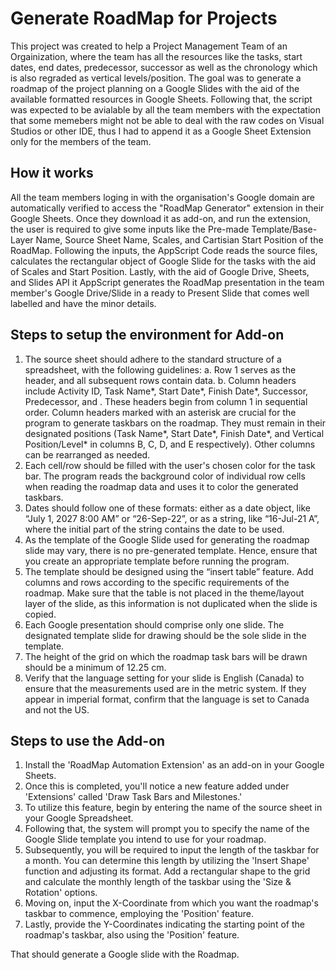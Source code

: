 # Generate RoadMap for Projects

This project was created to help a Project Management Team of an Orgainization, where the team has all the resources like the tasks, start dates, end dates, predecessor, successor as well as the chronology which is also regraded as vertical levels/position. The goal was to generate a roadmap of the project planning on a Google Slides with the aid of the available formatted resources in Google Sheets. Following that, the script was expected to be avialable by all the team members with the expectation that some memebers might not be able to deal with the raw codes on Visual Studios or other IDE, thus I had to append it as a Google Sheet Extension only for the members of the team.

## How it works

All the team members loging in with the organisation's Google domain are automatically verified to access the "RoadMap Generator" extension in their Google Sheets. Once they download it as add-on, and run the extension, the user is required to give some inputs like the Pre-made Template/Base-Layer Name, Source Sheet Name, Scales, and Cartisian Start Position of the RoadMap. Following the inputs, the AppScript Code reads the source files, calculates the rectangular object of Google Slide for the tasks with the aid of Scales and Start Position. Lastly, with the aid of Google Drive, Sheets, and Slides API it AppScript generates the RoadMap presentation in the team member's Google Drive/Slide in a ready to Present Slide that comes well labelled and have the minor details.

## Steps to setup the environment for Add-on

1. The source sheet should adhere to the standard structure of a spreadsheet, with the following guidelines:
  a. Row 1 serves as the header, and all subsequent rows contain data.
  b. Column headers include Activity ID, Task Name*, Start Date*, Finish Date*, Successor, Predecessor, and <Anything Else>. These headers begin from column 1 in sequential order. Column headers marked with an asterisk       are crucial for the program to generate taskbars on the roadmap. They must remain in their designated positions (Task Name*, Start Date*, Finish Date*, and Vertical Position/Level* in columns B, C, D, and E                respectively). Other columns can be rearranged as needed.
2. Each cell/row should be filled with the user's chosen color for the task bar. The program reads the background color of individual row cells when reading the roadmap data and uses it to color the generated taskbars.
3. Dates should follow one of these formats: either as a date object, like “July 1, 2027 8:00 AM” or “26-Sep-22”, or as a string, like “16-Jul-21 A”, where the initial part of the string contains the date to be used.
4. As the template of the Google Slide used for generating the roadmap slide may vary, there is no pre-generated template. Hence, ensure that you create an appropriate template before running the program.
5. The template should be designed using the “insert table” feature. Add columns and rows according to the specific requirements of the roadmap. Make sure that the table is not placed in the theme/layout layer of the slide, as this information is not duplicated when the slide is copied.
6. Each Google presentation should comprise only one slide. The designated template slide for drawing should be the sole slide in the template.
7. The height of the grid on which the roadmap task bars will be drawn should be a minimum of 12.25 cm.
8. Verify that the language setting for your slide is English (Canada) to ensure that the measurements used are in the metric system. If they appear in imperial format, confirm that the language is set to Canada and not the US.

## Steps to use the Add-on

1. Install the 'RoadMap Automation Extension' as an add-on in your Google Sheets.
2. Once this is completed, you'll notice a new feature added under 'Extensions' called 'Draw Task Bars and Milestones.'
3. To utilize this feature, begin by entering the name of the source sheet in your Google Spreadsheet.
4. Following that, the system will prompt you to specify the name of the Google Slide template you intend to use for your roadmap.
5. Subsequently, you will be required to input the length of the taskbar for a month. You can determine this length by utilizing the 'Insert Shape' function and adjusting its format. Add a rectangular shape to the grid and calculate the monthly length of the taskbar using the 'Size & Rotation' options.
6. Moving on, input the X-Coordinate from which you want the roadmap's taskbar to commence, employing the 'Position' feature.
7. Lastly, provide the Y-Coordinates indicating the starting point of the roadmap's taskbar, also using the 'Position' feature.

That should generate a Google slide with the Roadmap.
